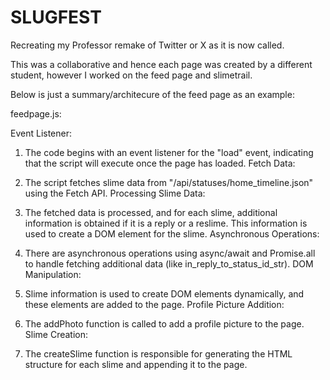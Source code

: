 # SLUGFEST

Recreating my Professor remake of Twitter or X as it is now called.

This was a collaborative and hence each page was created by a different student, however I worked on the feed page and slimetrail.

Below is just a summary/architecure of the feed page as an example:

feedpage.js:

Event Listener:

1. The code begins with an event listener for the "load" event, indicating that the script will execute once the page has loaded.
Fetch Data:

2. The script fetches slime data from "/api/statuses/home_timeline.json" using the Fetch API.
Processing Slime Data:

3. The fetched data is processed, and for each slime, additional information is obtained if it is a reply or a reslime. 
This information is used to create a DOM element for the slime.
Asynchronous Operations:

4. There are asynchronous operations using async/await and Promise.all to handle fetching additional data (like in_reply_to_status_id_str).
DOM Manipulation:

5. Slime information is used to create DOM elements dynamically, and these elements are added to the page.
Profile Picture Addition:

6. The addPhoto function is called to add a profile picture to the page.
Slime Creation:
7. The createSlime function is responsible for generating the HTML structure for each slime and appending it to the page.

